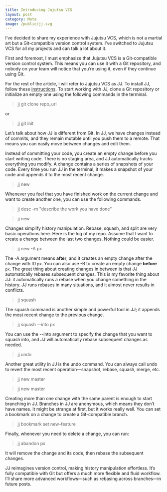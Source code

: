 ```yaml
---
title: Introducing Jujutsu VCS
layout: post
category: Meta
image: /public/jj.svg
---
```


I’ve decided to share my experience with Jujutsu VCS, which is not a martial art but a Git-compatible version control system. I’ve switched to Jujutsu VCS for all my projects and can talk a lot about it.

First and foremost, I must emphasize that Jujutsu VCS is a Git-compatible version control system. This means you can use it with a Git repository, and nobody on your team will notice that you’re using it, even if they continue using Git.

For the rest of the article, I will refer to Jujutsu VCS as JJ. To install JJ, follow these [instructions](https://jj-vcs.github.io/jj/latest/install-and-setup/). To start working with JJ, clone a Git repository or initialize an empty one using the following commands in the terminal.

> jj git clone repo_url

or

> jj git init

Let’s talk about how JJ is different from Git. In JJ, we have changes instead of commits, and they remain mutable until you push them to a remote. That means you can easily move between changes and edit them.

Instead of committing your code, you create an empty change before you start writing code. There is no staging area, and JJ automatically tracks everything you modify. A change contains a series of snapshots of your code. Every time you run JJ in the terminal, it makes a snapshot of your code and appends it to the most recent change.

> jj new

Whenever you feel that you have finished work on the current change and want to create another one, you can use the following commands.

> jj desc -m "describe the work you have done"

> jj new

Changes simplify history manipulation. Rebase, squash, and split are very basic operations here. Here is the log of my repo. Assume that I want to create a change between the last two changes. Nothing could be easier.

> jj new -A px

The -A argument means **after**, and it creates an empty change after the change with ID `px`. You can also use -B to create an empty change **before** `px`. The great thing about creating changes in between is that JJ automatically rebases subsequent changes. This is my favorite thing about JJ: it automatically runs a rebase when you change something in the history. JJ runs rebases in many situations, and it almost never results in conflicts.

> jj squash

The squash command is another simple and powerful tool in JJ; it appends the most recent change to the previous change.

> jj squash --into px

You can use the --into argument to specify the change that you want to squash into, and JJ will automatically rebase subsequent changes as needed.

> jj undo

Another great utility in JJ is the undo command. You can always call undo to revert the most recent operation—snapshot, rebase, squash, merge, etc.

> jj new master

> jj new master

Creating more than one change with the same parent is enough to start branching in JJ. Branches in JJ are anonymous, which means they don’t have names. It might be strange at first, but it works really well. You can set a bookmark on a change to create a Git-compatible branch.

> jj bookmark set new-feature

Finally, whenever you need to delete a change, you can run:

> jj abandon px

It will remove the change and its code, then rebase the subsequent changes.

JJ reimagines version control, making history manipulation effortless. It’s fully compatible with Git but offers a much more flexible and fluid workflow. I’ll share more advanced workflows—such as rebasing across branches—in future posts.
